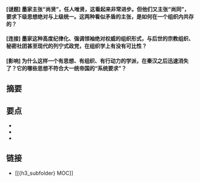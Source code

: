 #### [谜题] 墨家主张“尚贤”，任人唯贤，这看起来非常进步。但他们又主张“尚同”，要求下级思想绝对与上级统一。这两种看似矛盾的主张，是如何在一个组织内共存的？


#### [连接] 墨家这种高度纪律化、强调领袖绝对权威的组织形式，与后世的宗教组织、秘密社团甚至现代的列宁式政党，在组织学上有没有可比性？


#### [影响] 为什么这样一个有思想、有组织、有行动力的学派，在秦汉之后迅速消失了？它的哪些思想不符合大一统帝国的“系统要求”？


## 摘要


## 要点

- 
- 
- 

## 链接

- [[{h3_subfolder} MOC]]
